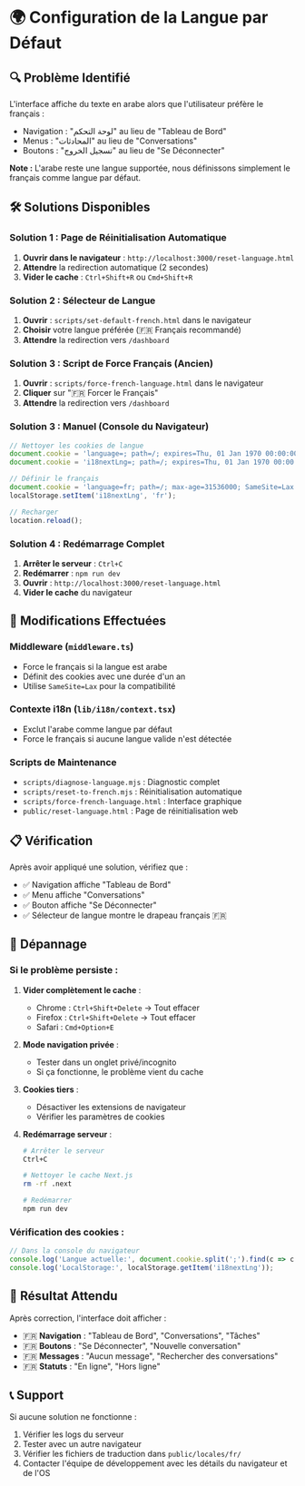 # 🌍 Configuration de la Langue par Défaut

## 🔍 Problème Identifié

L'interface affiche du texte en arabe alors que l'utilisateur préfère le français :
- Navigation : "لوحة التحكم" au lieu de "Tableau de Bord"
- Menus : "المحادثات" au lieu de "Conversations"  
- Boutons : "تسجيل الخروج" au lieu de "Se Déconnecter"

**Note :** L'arabe reste une langue supportée, nous définissons simplement le français comme langue par défaut.

## 🛠️ Solutions Disponibles

### Solution 1 : Page de Réinitialisation Automatique
1. **Ouvrir dans le navigateur** : `http://localhost:3000/reset-language.html`
2. **Attendre** la redirection automatique (2 secondes)
3. **Vider le cache** : `Ctrl+Shift+R` ou `Cmd+Shift+R`

### Solution 2 : Sélecteur de Langue
1. **Ouvrir** : `scripts/set-default-french.html` dans le navigateur
2. **Choisir** votre langue préférée (🇫🇷 Français recommandé)
3. **Attendre** la redirection vers `/dashboard`

### Solution 3 : Script de Force Français (Ancien)
1. **Ouvrir** : `scripts/force-french-language.html` dans le navigateur
2. **Cliquer** sur "🇫🇷 Forcer le Français"
3. **Attendre** la redirection vers `/dashboard`

### Solution 3 : Manuel (Console du Navigateur)
```javascript
// Nettoyer les cookies de langue
document.cookie = 'language=; path=/; expires=Thu, 01 Jan 1970 00:00:00 GMT';
document.cookie = 'i18nextLng=; path=/; expires=Thu, 01 Jan 1970 00:00:00 GMT';

// Définir le français
document.cookie = 'language=fr; path=/; max-age=31536000; SameSite=Lax';
localStorage.setItem('i18nextLng', 'fr');

// Recharger
location.reload();
```

### Solution 4 : Redémarrage Complet
1. **Arrêter le serveur** : `Ctrl+C`
2. **Redémarrer** : `npm run dev`
3. **Ouvrir** : `http://localhost:3000/reset-language.html`
4. **Vider le cache** du navigateur

## 🔧 Modifications Effectuées

### Middleware (`middleware.ts`)
- Force le français si la langue est arabe
- Définit des cookies avec une durée d'un an
- Utilise `SameSite=Lax` pour la compatibilité

### Contexte i18n (`lib/i18n/context.tsx`)
- Exclut l'arabe comme langue par défaut
- Force le français si aucune langue valide n'est détectée

### Scripts de Maintenance
- `scripts/diagnose-language.mjs` : Diagnostic complet
- `scripts/reset-to-french.mjs` : Réinitialisation automatique
- `scripts/force-french-language.html` : Interface graphique
- `public/reset-language.html` : Page de réinitialisation web

## 📋 Vérification

Après avoir appliqué une solution, vérifiez que :
- ✅ Navigation affiche "Tableau de Bord"
- ✅ Menu affiche "Conversations"
- ✅ Bouton affiche "Se Déconnecter"
- ✅ Sélecteur de langue montre le drapeau français 🇫🇷

## 🐛 Dépannage

### Si le problème persiste :

1. **Vider complètement le cache** :
   - Chrome : `Ctrl+Shift+Delete` → Tout effacer
   - Firefox : `Ctrl+Shift+Delete` → Tout effacer
   - Safari : `Cmd+Option+E`

2. **Mode navigation privée** :
   - Tester dans un onglet privé/incognito
   - Si ça fonctionne, le problème vient du cache

3. **Cookies tiers** :
   - Désactiver les extensions de navigateur
   - Vérifier les paramètres de cookies

4. **Redémarrage serveur** :
   ```bash
   # Arrêter le serveur
   Ctrl+C
   
   # Nettoyer le cache Next.js
   rm -rf .next
   
   # Redémarrer
   npm run dev
   ```

### Vérification des cookies :
```javascript
// Dans la console du navigateur
console.log('Langue actuelle:', document.cookie.split(';').find(c => c.includes('language')));
console.log('LocalStorage:', localStorage.getItem('i18nextLng'));
```

## 🎯 Résultat Attendu

Après correction, l'interface doit afficher :
- 🇫🇷 **Navigation** : "Tableau de Bord", "Conversations", "Tâches"
- 🇫🇷 **Boutons** : "Se Déconnecter", "Nouvelle conversation"
- 🇫🇷 **Messages** : "Aucun message", "Rechercher des conversations"
- 🇫🇷 **Statuts** : "En ligne", "Hors ligne"

## 📞 Support

Si aucune solution ne fonctionne :
1. Vérifier les logs du serveur
2. Tester avec un autre navigateur
3. Vérifier les fichiers de traduction dans `public/locales/fr/`
4. Contacter l'équipe de développement avec les détails du navigateur et de l'OS